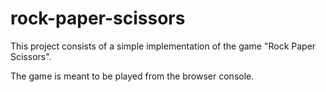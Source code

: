 # rock-paper-scissors

This project consists of a simple implementation of the game "Rock Paper Scissors".

The game is meant to be played from the browser console.